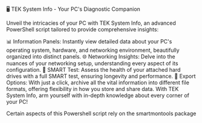 🖥️ TEK System Info - Your PC's Diagnostic Companion

Unveil the intricacies of your PC with TEK System Info, an advanced PowerShell script tailored to provide comprehensive insights:

📊 Information Panels: Instantly view detailed data about your PC's operating system, hardware, and networking environment, beautifully organized into distinct panels.
🌐 Networking Insights: Delve into the nuances of your networking setup, understanding every aspect of its configuration.
💽 SMART Test: Assess the health of your attached hard drives with a full SMART test, ensuring longevity and performance.
💾 Export Options: With just a click, archive all the vital information into different file formats, offering flexibility in how you store and share data.
With TEK System Info, arm yourself with in-depth knowledge about every corner of your PC!

Certain aspects of this Powershell script rely on the smartmontools package
